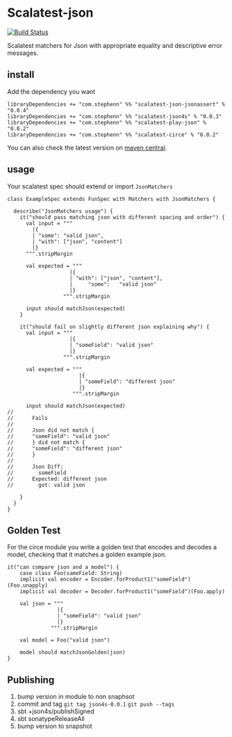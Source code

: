 Scalatest-json
===
[![Build Status](https://travis-ci.org/stephennancekivell/scalatest-json.svg?branch=master)](https://travis-ci.org/stephennancekivell/scalatest-json)

Scalatest matchers for Json with appropriate equality and descriptive error messages.

install
---

Add the dependency you want
```
libraryDependencies += "com.stephenn" %% "scalatest-json-jsonassert" % "0.0.4"
libraryDependencies += "com.stephenn" %% "scalatest-json4s" % "0.0.3"
libraryDependencies += "com.stephenn" %% "scalatest-play-json" % "0.0.2"
libraryDependencies += "com.stephenn" %% "scalatest-circe" % "0.0.2"
```

You can also check the latest version on [maven central](https://search.maven.org/search?q=com.stephenn%20scalatest).

usage
---
Your scalatest spec should extend or import `JsonMatchers`

```
class ExampleSpec extends FunSpec with Matchers with JsonMatchers {

  describe("JsonMatchers usage") {
    it("should pass matching json with different spacing and order") {
      val input = """
        |{
        | "some": "valid json",
        | "with": ["json", "content"]
        |}
      """.stripMargin

      val expected = """
                    |{
                    | "with": ["json", "content"],
                    |     "some":   "valid json"
                    |}
                  """.stripMargin

      input should matchJson(expected)
    }

    it("should fail on slightly different json explaining why") {
      val input = """
                    |{
                    | "someField": "valid json"
                    |}
                  """.stripMargin

      val expected = """
                       |{
                       | "someField": "different json"
                       |}
                     """.stripMargin

      input should matchJson(expected)
//
//      Fails
//
//      Json did not match {
//      "someField": "valid json"
//      } did not match {
//      "someField": "different json"
//      }
//
//      Json Diff:
//        someField
//      Expected: different json
//        got: valid json

    }
  }
}

```

Golden Test
---
For the circe module you write a golden test that encodes and decodes a model, checking that it matches a golden example json. 
```
it("can compare json and a model") {
    case class Foo(sameField: String)
    implicit val encoder = Encoder.forProduct1("someField")(Foo.unapply)
    implicit val decoder = Decoder.forProduct1("someField")(Foo.apply)
    
    val json = """
                |{
                | "someField": "valid json"
                |}
              """.stripMargin
    
    val model = Foo("valid json")
    
    model should matchJsonGolden(json)
}
```

Publishing
---
1) bump version in module to non snaphsot
2) commit and tag `git tag json4s-0.0.1` `git push --tags`
3) sbt +json4s/publishSigned
4) sbt sonatypeReleaseAll
4) bump version to snapshot
